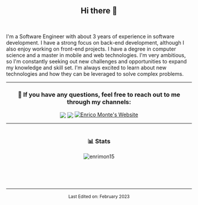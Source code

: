 <!--
**enrimon15/enrimon15** is a ✨ _special_ ✨ repository because its `README.md` (this file) appears on your GitHub profile.

Here are some ideas to get you started:

- 🔭 I’m currently working on ...
- 🌱 I’m currently learning ...
- 👯 I’m looking to collaborate on ...
- 🤔 I’m looking for help with ...
- 💬 Ask me about ...
- 📫 How to reach me: ...
- 😄 Pronouns: ...
- ⚡ Fun fact: ...
-->

<h2 align="center">Hi there 👋</h1><br>
<!-- ABOUT YOU -->

I'm a Software Engineer with about 3 years of experience in software development. I have a strong focus on back-end development, although I also enjoy working on front-end projects. I have a degree in computer science and a master in mobile and web technologies. I'm very ambitious, so I'm constantly seeking out new challenges and opportunities to expand my knowledge and skill set. I'm always excited to learn about new technologies and how they can be leveraged to solve complex problems.

<!-- CONNECTION -->
<hr>      
<h3 align="center"> 💬 If you have any questions, feel free to reach out to me through my channels: </h3>
<p align="center">
  <a href="https://www.linkedin.com/in/enrico-monte-b2082118b/" target="blank"><img align="center" src="https://img.shields.io/badge/LinkedIn-0077B5?style=for-the-badge&logo=linkedin&logoColor=white" /></a>
  <a href="mailto:enrico.monte97@gmail.com" target="blank"><img align="center" src="https://img.shields.io/badge/Gmail-D14836?style=for-the-badge&logo=gmail&logoColor=white" /></a>
  <a href="https://enricomonte.dev" target="_blank"><img alt="Enrico Monte's Website" src="https://img.shields.io/badge/My%20Website-292929?style=for-the-badge&logo=google-chrome&logoColor=white" /></a>
</p>

   
<!-- GITHUB STATS -->
<hr>
<div style="display: flex; justify-content: center;">
  <div style="width: 50%;">
    <h3 align="center">📊 Stats</h3>
    <p align="center">
      <a align="center">
        <img align="center" 
        src="https://github-readme-stats.vercel.app/api/top-langs?username=enrimon15&show_icons=true&theme=dark&locale=en&hide=jupyter%20notebook,lex,php,html&langs_count=3" alt="enrimon15" />
      </a>
    </p>
  </div>
</div>

<br>
<br>
<br>

-----

<p align="center"><small>Last Edited on: February 2023</small></p>

